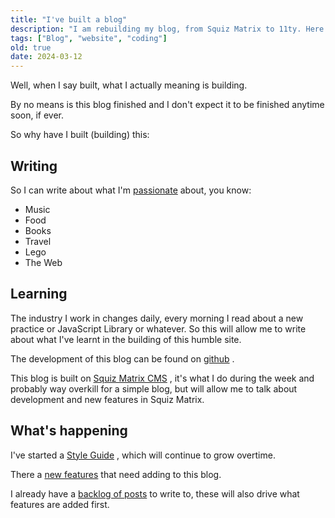 ```yaml
---
title: "I've built a blog"
description: "I am rebuilding my blog, from Squiz Matrix to 11ty. Here are the reasons I am doing so."
tags: ["Blog", "website", "coding"]
old: true
date: 2024-03-12
---
```


<p>Well, when I say built, what I actually meaning is building.</p>
<p>By no means is this blog finished and I don't expect it to be finished anytime soon, if ever.</p>
<p>So why have I built (building) this:</p>
<h2>Writing</h2>
<p>So I can write about what I'm <a href="https://letorey.co.uk/about">passionate</a>
 about, you know:</p>
<ul><li>Music</li>
<li>Food</li>
<li>Books</li>
<li>Travel</li>
<li>Lego</li>
<li>The Web</li>
</ul>
<h2>Learning</h2>
<p>The industry I work in changes daily, every morning I read about a new practice or JavaScript Library or whatever. So this will allow me to write about what I've learnt in the building of this humble site.</p>
<p>The development of this blog can be found on <a href="https://github.com/dletorey/letorey.co.uk" title="letorey.co.uk Github Repository">github</a>
.</p>
<p>This blog is built on <a href="https://matrix.squiz.net">Squiz Matrix CMS</a>
, it's what I do during the week and probably way overkill for a simple blog, but will allow me to talk about development and new features in Squiz Matrix.</p>
<h2>What's happening</h2>
<p>I've started a <a href="https://letorey.co.uk/style-guide">Style Guide</a>
, which will continue to grow overtime.</p>
<p>There a <a href="https://letorey.co.uk/new-features">new features</a>
 that need adding to this blog.</p>
<p>I already have a <a href="https://letorey.co.uk/things-to-write-about">backlog of posts</a>
 to write to, these will also drive what features are added first.</p>
